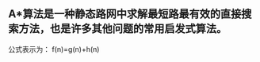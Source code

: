 A*算法是一种静态路网中求解最短路最有效的直接搜索方法，也是许多其他问题的常用启发式算法。
---------------------------------------------------------------------------------
公式表示为： f(n)=g(n)+h(n)
